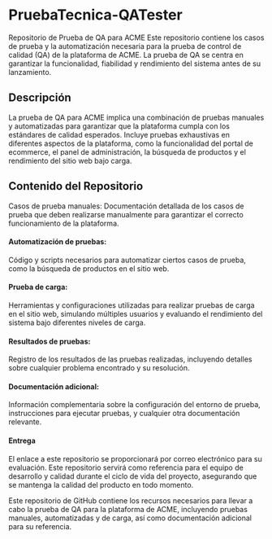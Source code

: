 # PruebaTecnica-QATester
Repositorio de Prueba de QA para ACME
Este repositorio contiene los casos de prueba y la automatización necesaria para la prueba de control de calidad (QA) de la plataforma de ACME. La prueba de QA se centra en garantizar la funcionalidad, fiabilidad y rendimiento del sistema antes de su lanzamiento.

## Descripción
La prueba de QA para ACME implica una combinación de pruebas manuales y automatizadas para garantizar que la plataforma cumpla con los estándares de calidad esperados. Incluye pruebas exhaustivas en diferentes aspectos de la plataforma, como la funcionalidad del portal de ecommerce, el panel de administración, la búsqueda de productos y el rendimiento del sitio web bajo carga.

## Contenido del Repositorio
Casos de prueba manuales: Documentación detallada de los casos de prueba que deben realizarse manualmente para garantizar el correcto funcionamiento de la plataforma.

#### Automatización de pruebas: 
Código y scripts necesarios para automatizar ciertos casos de prueba, como la búsqueda de productos en el sitio web.

#### Prueba de carga: 
Herramientas y configuraciones utilizadas para realizar pruebas de carga en el sitio web, simulando múltiples usuarios y evaluando el rendimiento del sistema bajo diferentes niveles de carga.

#### Resultados de pruebas: 
Registro de los resultados de las pruebas realizadas, incluyendo detalles sobre cualquier problema encontrado y su resolución.

#### Documentación adicional: 
Información complementaria sobre la configuración del entorno de prueba, instrucciones para ejecutar pruebas, y cualquier otra documentación relevante.

#### Entrega
El enlace a este repositorio se proporcionará por correo electrónico para su evaluación. Este repositorio servirá como referencia para el equipo de desarrollo y calidad durante el ciclo de vida del proyecto, asegurando que se mantenga la calidad del producto en todo momento.

Este repositorio de GitHub contiene los recursos necesarios para llevar a cabo la prueba de QA para la plataforma de ACME, incluyendo pruebas manuales, automatizadas y de carga, así como documentación adicional para su referencia.
